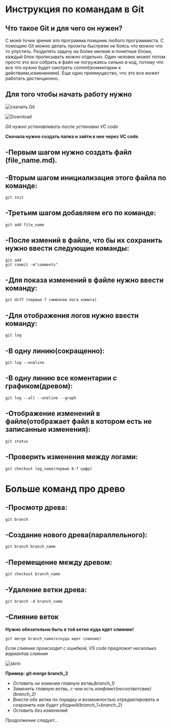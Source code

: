# Инструкция по командам в Git

## Что такое Git и для чего он нужен?

С моей точки зрения это программа помшник любого программиста. С помощию Git можно делать проэкты быстрееи не боясь что можно что то упустить. Разделять задачу на более мелкие и понятные блоки, каждый блок прописывать можно отдельно.
Один человек может потом просто это все собрать в файл не погружаясь сильно в код, потому что все что нужно будет смотреть commit(коментарии к действиям,изменениям). Еще одно приемущество, что это все может работать дистанционно. 

## Для того чтобы начать работу нужно 

![скачать Git](https://git-scm.com)

![Download](download.png)

*Git нужно устанавливать после установки VC code*

**Сначала нужно создать папка и зайти в нее через VC code.**

## -Первым шагом нужно создать файл (file_name.md).

## -Вторым шагом инициализация этого файла по команде:

    git init

## -Третьим шагом добавляем его по команде:

    git add file_name

## -После измений в файле, что бы их сохранить нужно ввести следующие команды:

    git add
    git commit -m"comments"

## -Для показа изменений в файле нужно ввести команду:

    git diff (первые 7 символов лога комита)

## -Для отображения логов нужно ввести команду:

    git log

## -В одну линию(сокращенно):

    git log --oneline

## -В одну линию все коментарии с графиком(древом):

    git log --all --oneline --graph

## -Отображение изменений в файле(отображает файл в котором есть не записанные изменения):

    git status

## -Проверить изменения между логами:

    git checkout log_name(первые 6-7 цифр)

# Больше команд про древо

## -Просмотр древа:

    git branch

## -Создание нового древа(параллельного):

    git branch branch_name

## -Перемещение между древом:

    git checkout branch_name

## -Удаление ветки древа:

    git branch -d branch_name

## -Слияние веток
**Нужно обязательно быть в той ветке куда идет слияние!**

    git merge branch_name(откуда идет слияние)

*Если слияние происходит с ошибкой, VS code предложит несколько вариантов слияния*

![skrin](skrin.png)

**Пример: git merge branch_2**
* _Оставить не измения главную ветвь(branch_1)_
* _Заменить главную ветвь, с чем есть конфликт(несоответсвие)(branch_2)_
* _Внести обе ветки по порядку и возможностью отредактировать и сохранить как будет убодней(branch_1+branch_2)_
* _Оставить без изменений_


*Продолжение следует...*

